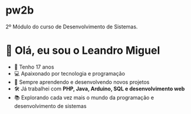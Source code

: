 # pw2b
2º Módulo do curso de Desenvolvimento de Sistemas.

# 👋 Olá, eu sou o Leandro Miguel
- 🧑 Tenho 17 anos  
- 💻 Apaixonado por tecnologia e programação  
- 🚀 Sempre aprendendo e desenvolvendo novos projetos  
- 🛠️ Já trabalhei com **PHP, Java, Arduino, SQL e desenvolvimento web**  
- 📚 Explorando cada vez mais o mundo da programação e desenvolvimento de sistemas  



